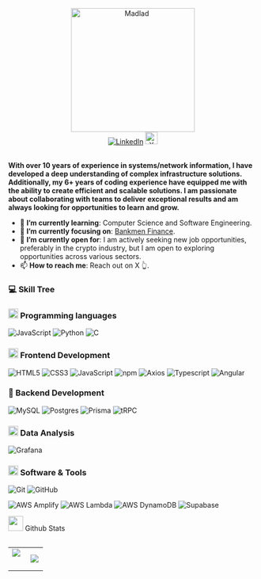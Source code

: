<div>
    <div align=center>
        <img src="https://madlads.s3.us-west-2.amazonaws.com/images/7609.png" alt="Madlad" height="250">
    </div>
    <div align=center>
        <a href="https://www.linkedin.com/in/mitchel-o-99a391128/"><img src="https://img.shields.io/badge/Linkedin-0077b5?style=flat&logo=linkedin" alt="LinkedIn" /></a>
        <a href="https://twitter.com/ribo_sol/"><img src="https://cdn.cms-twdigitalassets.com/content/dam/about-twitter/x/brand-toolkit/logo-black.png.twimg.2560.png" alt="X" height="25" /></a>
    </div>
    <div align=left>
        <br>
        <p>
            <strong>
                With over 10 years of experience in systems/network information, I have developed a deep
                understanding of complex infrastructure solutions. Additionally, my 6+ years of coding
                experience have equipped me with the ability to create efficient and scalable solutions. I am
                passionate about collaborating with teams to deliver exceptional results and am always looking
                for opportunities to learn and grow.
            </strong>
        </p>
        <ul>
            <li>🌱 <b>I’m currently learning</b>: Computer Science and Software Engineering.</li>
            <li>🎯 <b>I’m currently focusing on</b>: <a href="https://github.com/BankmenFinance">Bankmen Finance</a>.</li>
            <li>🤔 <b>I’m currently open for</b>: I am actively seeking new job opportunities, preferably in the crypto industry, but I am open to exploring opportunities across various sectors.</li>
            <li>📫 <b>How to reach me</b>: Reach out on X 👆.</li>        
        </ul>
    </div>


### 💻 Skill Tree

### <picture> <img src = "https://github.com/7oSkaaa/7oSkaaa/blob/main/Images/Programming_Languages.gif?raw=true" width = 20px>  </picture> Programming languages

![JavaScript](https://img.shields.io/badge/JavaScript-FFFFFF?style=flat-square&logo=JavaScript&logoColor=white)
![Python](https://img.shields.io/badge/Python-FFFFFF?style=flat-square&logo=Python&logoColor=white)
![C](https://img.shields.io/badge/C-FFFFFF?style=flat-square&logo=C&logoColor=white)

### <picture> <img src = "https://github.com/7oSkaaa/7oSkaaa/blob/main/Images/Front_End.gif?raw=true" width = 20px>  </picture> Frontend Development

![HTML5](https://img.shields.io/badge/HTML-FFFFFF?style=flat-square&logo=HTML5&logoColor=white)
![CSS3](https://img.shields.io/badge/CSS-FFFFFF?style=flat-square&logo=CSS3&logoColor=white)
![JavaScript](https://img.shields.io/badge/JavaScript-FFFFFF?style=flat-square&logo=JavaScript&logoColor=white)
![npm](https://img.shields.io/badge/npm-FFFFFF?style=flat-square&logo=npm&logoColor=white)
![Axios](https://img.shields.io/badge/Axios-FFFFFF?style=flat-square&logo=Axios&logoColor=white)
![Typescript](https://img.shields.io/badge/Typescript-FFFFFF?style=flat-square&logo=typescript&logoColor=3178C6)
![Angular](https://img.shields.io/badge/Angular-FFFFFF?style=flat-square&logo=angular&logoColor=0F0F11)

### 💾 Backend Development
![MySQL](https://img.shields.io/badge/MySQL-FFFFFF?style=flat-square&logo=MySQL&logoColor=white)
![Postgres](https://img.shields.io/badge/Postgresql-FFFFFF?style=flat-square&logo=postgresql&logoColor=white)
![Prisma](https://img.shields.io/badge/Prisma-FFFFFF?style=flat-square&logo=prisma&logoColor=2D3748)
![tRPC](https://img.shields.io/badge/Trpc-FFFFFF?style=flat-square&logo=trpc&logoColor=2596BE)

### <picture> <img src = "https://github.com/7oSkaaa/7oSkaaa/blob/main/Images/CP_PS.gif?raw=true" width = 20px>  </picture> Data Analysis
![Grafana](https://img.shields.io/badge/Grafana-FFFFFF?style=flat-square&logo=grafana&logoColor=)

### <picture> <img src = "https://github.com/7oSkaaa/7oSkaaa/blob/main/Images/Software_Tools.gif?raw=true" width = 20px>  </picture> Software & Tools

![Git](https://img.shields.io/badge/Git-FFFFFF?style=flat-square&logo=Git&logoColor=white)
![GitHub](https://img.shields.io/badge/GitHub-FFFFFF?style=flat-square&logo=GitHub&logoColor=white)

![AWS Amplify](https://img.shields.io/badge/AWS%20Amplify-FFFFFF?style=flat-square&logo=awsamplify&logoColor=FF9900)
![AWS Lambda](https://img.shields.io/badge/AWS%20Lambda-FFFFFF?style=flat-square&logo=awslambda&logoColor=FF9900)
![AWS DynamoDB](https://img.shields.io/badge/AWS%20Dynamo%20DB-FFFFFF?style=flat-square&logo=amazondynamodb&logoColor=FF9900)
![Supabase](https://img.shields.io/badge/Supabase-FFFFFF?style=flat-square&logo=supabase&logoColor=3FCF8E)


<picture> <img src = "https://github.com/7oSkaaa/7oSkaaa/blob/main/Images/Statistics.gif?raw=true" width = 30px>  </picture> Github Stats


<p align="left">
<table align="left">
<tr border="none">
<td width="50%" align="center">
  <img  align="left"  src="https://github-readme-stats.vercel.app/api?username=mitchelosb1&theme=light&show_icons=true&count_private=true" />
  <br></br>
  <img  title="" alt="" src="https://github-readme-streak-stats.herokuapp.com/?user=mitchelosb1&theme=light&hide_border=false" /> 
</td>


<td width="50%" align="center">

  <img  align="center"  src="https://github-readme-stats.anuraghazra1.vercel.app/api/top-langs/?username=mitchelosb1&theme=light&hide_border=false&no-bg=true&no-frame=true"/>

  </td>
</tr>
</table>
    
</div>
